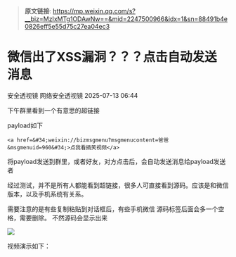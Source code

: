 > **原文链接**: https://mp.weixin.qq.com/s?__biz=MzIxMTg1ODAwNw==&mid=2247500966&idx=1&sn=88491b4e0826eff5e55d75c27ea04ec3

#  微信出了XSS漏洞？？？点击自动发送消息  
安全透视镜  网络安全透视镜   2025-07-13 06:44  
  
下午群里看到一个有意思的超链接  
  
payload如下  

```
<a href=&#34;weixin://bizmsgmenu?msgmenucontent=爸爸&msgmenuid=960&#34;>点我看搞笑视频</a>
```

  
将payload发送到群里，或者好友，对方点击后，会自动发送消息给payload发送者  
  
经过测试，并不是所有人都能看到超链接，很多人可直接看到源码。应该是和微信版本，以及手机系统有关系。  
  
  
需要注意的是有些复制粘贴到对话框后，有些手机微信 源码标签后面会多一个空格，需要删除。 不然源码会显示出来  
  
![](https://mmbiz.qpic.cn/mmbiz_png/apNprpz3YS6AeicPnfKe896GVZaOyfeuIJ8icIBAtOQk0GafwY381ZAnDP31xlplVsbibT4TdkjZyV8T29ibfeY0MQ/640?wx_fmt=png&from=appmsg "")  
  
视频演示如下：  
  
  
  
  
  
